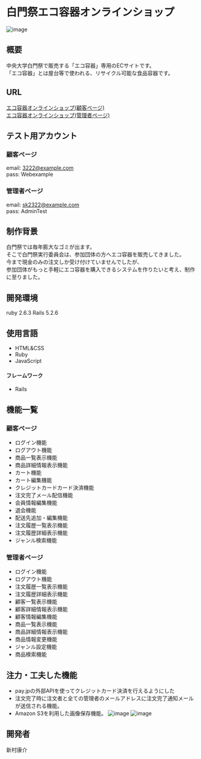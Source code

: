 # 白門祭エコ容器オンラインショップ
![image](https://user-images.githubusercontent.com/69100635/131132242-93548c48-6832-49ff-9909-2033b4f4d442.png)

## 概要
中央大学白門祭で販売する「エコ容器」専用のECサイトです。<br>
「エコ容器」とは屋台等で使われる、リサイクル可能な食品容器です。<br>

## URL
[エコ容器オンラインショップ(顧客ページ)](https://morning-eyrie-27166.herokuapp.com/)<br>
[エコ容器オンラインショップ(管理者ページ)](https://nameless-lowlands-21534.herokuapp.com/admin/sign_in)
　　　
## テスト用アカウント
### 顧客ページ
email: 3222@example.com<br>
pass: Webexample
### 管理者ページ
email: sk2322@example.com<br>
pass: AdminTest

## 制作背景
白門祭では毎年膨大なゴミが出ます。<br>
そこで白門祭実行委員会は、参加団体の方へエコ容器を販売してきました。<br>
今まで現金のみの注文しか受け付けていませんでしたが、<br>
参加団体がもっと手軽にエコ容器を購入できるシステムを作りたいと考え、制作に至りました。

## 開発環境
ruby 2.6.3
Rails 5.2.6

## 使用言語
- HTML&CSS
- Ruby
- JavaScript
#### フレームワーク
- Rails
## 機能一覧
### 顧客ページ
- ログイン機能
- ログアウト機能
- 商品一覧表示機能
- 商品詳細情報表示機能
- カート機能
- カート編集機能
- クレジットカードカード決済機能
- 注文完了メール配信機能
- 会員情報編集機能
- 退会機能
- 配送先追加・編集機能
- 注文履歴一覧表示機能
- 注文履歴詳細表示機能
- ジャンル検索機能

### 管理者ページ
- ログイン機能
- ログアウト機能
- 注文履歴一覧表示機能
- 注文履歴詳細表示機能
- 顧客一覧表示機能
- 顧客詳細情報表示機能
- 顧客情報編集機能
- 商品一覧表示機能
- 商品詳細情報表示機能
- 商品情報変更機能
- ジャンル設定機能
- 商品検索機能

## 注力・工夫した機能
- pay.jpの外部APIを使ってクレジットカード決済を行えるようにした
- 注文完了時に注文者と全ての管理者のメールアドレスに注文完了通知メールが送信される機能。
- Amazon S3を利用した画像保存機能。
![image](https://user-images.githubusercontent.com/69100635/131134345-b44215db-ff05-49dc-b75a-111f52a312ef.png)
![image](https://user-images.githubusercontent.com/69100635/131134468-741e33a8-5159-4c8d-aab0-7ee0d6ddf0d9.png)

## 開発者
新村康介
